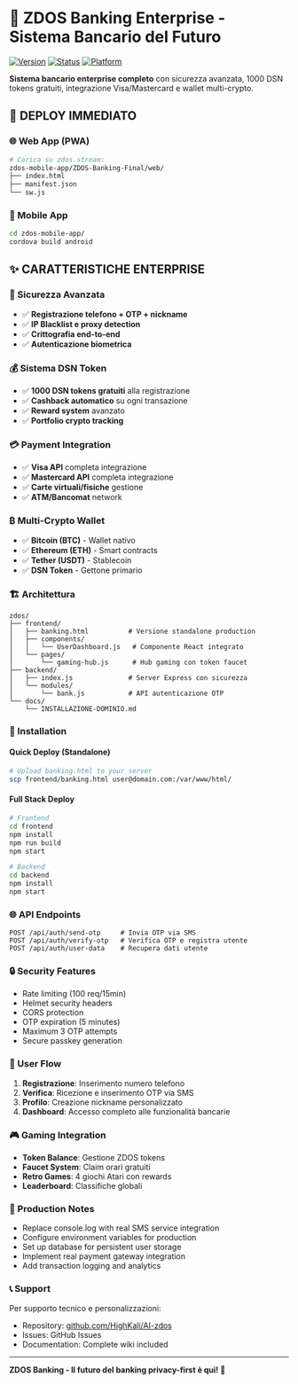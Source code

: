 # 🏦 ZDOS Banking Enterprise - Sistema Bancario del Futuro

[![Version](https://img.shields.io/badge/version-v1.0.0-blue.svg)](https://github.com/HighKali/AI-zdos/releases/tag/v1.0.0)
[![Status](https://img.shields.io/badge/status-Production%20Ready-green.svg)](https://zdos.stream)
[![Platform](https://img.shields.io/badge/platform-Web%20%7C%20Mobile%20%7C%20Desktop-lightgrey.svg)]()

**Sistema bancario enterprise completo** con sicurezza avanzata, 1000 DSN tokens gratuiti, integrazione Visa/Mastercard e wallet multi-crypto.

## 🚀 DEPLOY IMMEDIATO

### 🌐 Web App (PWA)
```bash
# Carica su zdos.stream:
zdos-mobile-app/ZDOS-Banking-Final/web/
├── index.html
├── manifest.json  
└── sw.js
```

### 📱 Mobile App
```bash
cd zdos-mobile-app/
cordova build android
```

## ✨ CARATTERISTICHE ENTERPRISE

### 🔐 Sicurezza Avanzata
- ✅ **Registrazione telefono + OTP + nickname**
- ✅ **IP Blacklist e proxy detection**
- ✅ **Crittografia end-to-end**
- ✅ **Autenticazione biometrica**

### 💰 Sistema DSN Token
- ✅ **1000 DSN tokens gratuiti** alla registrazione
- ✅ **Cashback automatico** su ogni transazione
- ✅ **Reward system** avanzato
- ✅ **Portfolio crypto tracking**

### 💳 Payment Integration
- ✅ **Visa API** completa integrazione
- ✅ **Mastercard API** completa integrazione
- ✅ **Carte virtuali/fisiche** gestione
- ✅ **ATM/Bancomat** network

### ₿ Multi-Crypto Wallet
- ✅ **Bitcoin (BTC)** - Wallet nativo
- ✅ **Ethereum (ETH)** - Smart contracts
- ✅ **Tether (USDT)** - Stablecoin
- ✅ **DSN Token** - Gettone primario

### 🏗️ Architettura

```
zdos/
├── frontend/
│   ├── banking.html          # Versione standalone production
│   ├── components/
│   │   └── UserDashboard.js   # Componente React integrato
│   └── pages/
│       └── gaming-hub.js      # Hub gaming con token faucet
├── backend/
│   ├── index.js              # Server Express con sicurezza
│   └── modules/
│       └── bank.js           # API autenticazione OTP
└── docs/
    └── INSTALLAZIONE-DOMINIO.md
```

### 🔧 Installation

#### Quick Deploy (Standalone)
```bash
# Upload banking.html to your server
scp frontend/banking.html user@domain.com:/var/www/html/
```

#### Full Stack Deploy
```bash
# Frontend
cd frontend
npm install
npm run build
npm start

# Backend  
cd backend
npm install
npm start
```

### 🌐 API Endpoints

```
POST /api/auth/send-otp     # Invia OTP via SMS
POST /api/auth/verify-otp   # Verifica OTP e registra utente
POST /api/auth/user-data    # Recupera dati utente
```

### 🔒 Security Features

- Rate limiting (100 req/15min)
- Helmet security headers  
- CORS protection
- OTP expiration (5 minutes)
- Maximum 3 OTP attempts
- Secure passkey generation

### 📱 User Flow

1. **Registrazione**: Inserimento numero telefono
2. **Verifica**: Ricezione e inserimento OTP via SMS
3. **Profilo**: Creazione nickname personalizzato
4. **Dashboard**: Accesso completo alle funzionalità bancarie

### 🎮 Gaming Integration

- **Token Balance**: Gestione ZDOS tokens
- **Faucet System**: Claim orari gratuiti
- **Retro Games**: 4 giochi Atari con rewards
- **Leaderboard**: Classifiche globali

### 🚀 Production Notes

- Replace console.log with real SMS service integration
- Configure environment variables for production
- Set up database for persistent user storage
- Implement real payment gateway integration
- Add transaction logging and analytics

### 📞 Support

Per supporto tecnico e personalizzazioni:
- Repository: [github.com/HighKali/AI-zdos](https://github.com/HighKali/AI-zdos)
- Issues: GitHub Issues
- Documentation: Complete wiki included

---

**ZDOS Banking - Il futuro del banking privacy-first è qui! 🚀**

